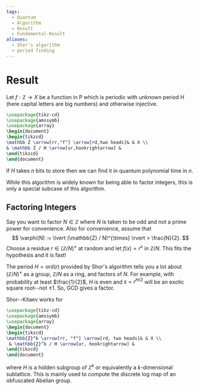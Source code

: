 ```yaml
---
tags:
  - Quantum
  - Algorithm
  - Result
  - Fundamental-Result
aliases:
  - Shor's algorithm
  - period finding
---
```

# Result

Let $f : \mathbb{Z} \to X$ be a function in $\mathrm{P}$ which is periodic with unknown period $H$ (here capital letters are big numbers) and otherwise injective.

```tikz
\usepackage{tikz-cd}
\usepackage{amssymb}
\usepackage{array}
\begin{document}
\begin{tikzcd}
\mathbb Z \arrow[rr,"f"] \arrow[rd,two heads]& & X \\
& \mathbb Z / H \arrow[ur,hookrightarrow] &
\end{tikzcd}
\end{document}
```

If $H$ takes $n$ bits to store then we can find it in quantum polynomial time in $n$.

While this algorithm is widely known for being able to factor integers, this is only a special subcase of this algorithm.

## Factoring Integers

Say you want to factor $N \in \mathbb{Z}$ where $N$ is taken to be odd and not a prime power for convenience. Also for convenience, assume that 
$$
\varphi(N) := \lvert (\mathbb{Z} / N)^{\times} \rvert  > \frac{N}{2}.
$$
Choose a residue $r \in (\mathbb{Z} / N)^{\times}$ at random and let $f(x) = r^{x}$ in $\mathbb{Z} / N$. This fits the hypothesis and it is fast!

The period $H = \mathrm{or d}(r)$ provided by Shor's algorithm tells you a lot about $(\mathbb{Z} / N)^{\times}$ as a group, $\mathbb{Z}/N$ as a ring, and factors of $N$. For example, with probability at least $\frac{1}{2}$, $H$ is even and $s = r^{H/2}$ will be an exotic square root--not $\pm 1$. So, GCD gives a factor.

Shor--Kitaev works for 
```tikz
\usepackage{tikz-cd}
\usepackage{amssymb}
\usepackage{array}
\begin{document}
\begin{tikzcd}
\mathbb{Z}^k \arrow[rr, "f"] \arrow[rd, two heads]& & X \\
 & \mathbb{Z}^k / H \arrow[ur, hookrightarrow] & 
\end{tikzcd}
\end{document}
```
where $H$ is a hidden subgroup of $\mathbb{Z}^{k}$ or equivalently a $k$-dimensional sublattice. This is mainly used to compute the discrete log map of an obfuscated Abelian group.